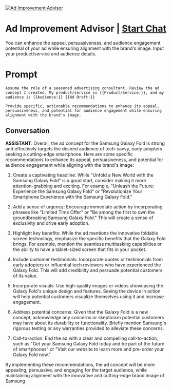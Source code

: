 
[![ Ad Improvement Advisor ](https://flow-prompt-covers.s3.us-west-1.amazonaws.com/icon/cute/cute_2.png)](https://gptcall.net/chat.html?data=%7B%22contact%22%3A%7B%22id%22%3A%22Ur2cP8T5uu7M14pDIHeC2%22%2C%22flow%22%3Atrue%7D%7D)
#  Ad Improvement Advisor  | [Start Chat](https://gptcall.net/chat.html?data=%7B%22contact%22%3A%7B%22id%22%3A%22Ur2cP8T5uu7M14pDIHeC2%22%2C%22flow%22%3Atrue%7D%7D)
You can enhance the appeal, persuasiveness, and audience engagement potential of your ad while ensuring alignment with the brand's image. Input your product/service and audience details.

# Prompt

```
Assume the role of a seasoned advertising consultant. Review the ad concept I created. My product/service is {{Product/Service:}}, and my audience is {{Audience:}} {{Ad Draft:}}

Provide specific, actionable recommendations to enhance its appeal, persuasiveness, and potential for audience engagement while ensuring alignment with the brand’s image.
```

## Conversation

**ASSISTANT**: Overall, the ad concept for the Samsung Galaxy Fold is strong and effectively targets the desired audience of tech-savvy, early adopters seeking a cutting-edge smartphone. Here are some specific recommendations to enhance its appeal, persuasiveness, and potential for audience engagement while aligning with the brand's image:



1. Create a captivating headline: While "Unfold a New World with the Samsung Galaxy Fold" is a good start, consider making it more attention-grabbing and exciting. For example, "Unleash the Future: Experience the Samsung Galaxy Fold" or "Revolutionize Your Smartphone Experience with the Samsung Galaxy Fold."



2. Add a sense of urgency: Encourage immediate action by incorporating phrases like "Limited Time Offer" or "Be among the first to own the groundbreaking Samsung Galaxy Fold." This will create a sense of exclusivity and drive early adoption.



3. Highlight key benefits: While the ad mentions the innovative foldable screen technology, emphasize the specific benefits that the Galaxy Fold brings. For example, mention the seamless multitasking capabilities or the ability to have a tablet-sized screen that fits in your pocket.



4. Include customer testimonials: Incorporate quotes or testimonials from early adopters or influential tech reviewers who have experienced the Galaxy Fold. This will add credibility and persuade potential customers of its value.



5. Incorporate visuals: Use high-quality images or videos showcasing the Galaxy Fold's unique design and features. Seeing the device in action will help potential customers visualize themselves using it and increase engagement.



6. Address potential concerns: Given that the Galaxy Fold is a new concept, acknowledge any concerns or skepticism potential customers may have about its durability or functionality. Briefly mention Samsung's rigorous testing or any warranties provided to alleviate these concerns.



7. Call-to-action: End the ad with a clear and compelling call-to-action, such as "Get your Samsung Galaxy Fold today and be part of the future of smartphones" or "Visit our website to learn more and pre-order your Galaxy Fold now."



By implementing these recommendations, the ad concept will be more appealing, persuasive, and engaging for the target audience, while maintaining alignment with the innovative and cutting-edge brand image of Samsung.



